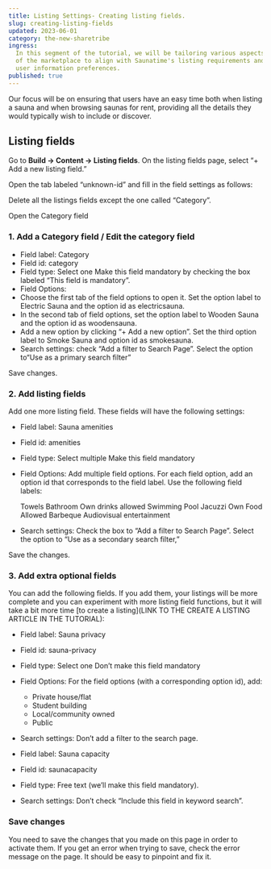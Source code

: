 ```yaml
---
title: Listing Settings- Creating listing fields.
slug: creating-listing-fields
updated: 2023-06-01
category: the-new-sharetribe
ingress:
  In this segment of the tutorial, we will be tailoring various aspects
  of the marketplace to align with Saunatime's listing requirements and
  user information preferences.
published: true
---
```


Our focus will be on ensuring that users have an easy time both when
listing a sauna and when browsing saunas for rent, providing all the
details they would typically wish to include or discover.

## Listing fields

Go to **Build → Content → Listing fields**. On the listing fields page,
select “+ Add a new listing field.”

Open the tab labeled “unknown-id” and fill in the field settings as
follows:

Delete all the listings fields except the one called “Category”.

Open the Category field

### 1. Add a Category field / Edit the category field

- Field label: Category
- Field id: category
- Field type: Select one Make this field mandatory by checking the box
  labeled “This field is mandatory”.
- Field Options:
- Choose the first tab of the field options to open it. Set the option
  label to Electric Sauna and the option id as electricsauna.
- In the second tab of field options, set the option label to Wooden
  Sauna and the option id as woodensauna.
- Add a new option by clicking “+ Add a new option”. Set the third
  option label to Smoke Sauna and option id as smokesauna.
- Search settings: check “Add a filter to Search Page”. Select the
  option to“Use as a primary search filter”

Save changes.

### 2. Add listing fields

Add one more listing field. These fields will have the following
settings:

- Field label: Sauna amenities
- Field id: amenities
- Field type: Select multiple Make this field mandatory
- Field Options: Add multiple field options. For each field option, add
  an option id that corresponds to the field label. Use the following
  field labels:

  Towels Bathroom Own drinks allowed Swimming Pool Jacuzzi Own Food
  Allowed Barbeque Audiovisual entertainment

- Search settings: Check the box to “Add a filter to Search Page”.
  Select the option to “Use as a secondary search filter,”

Save the changes.

### 3. Add extra optional fields

You can add the following fields. If you add them, your listings will be
more complete and you can experiment with more listing field functions,
but it will take a bit more time [to create a listing](LINK TO THE
CREATE A LISTING ARTICLE IN THE TUTORIAL):

- Field label: Sauna privacy
- Field id: sauna-privacy
- Field type: Select one Don’t make this field mandatory
- Field Options: For the field options (with a corresponding option id),
  add:
  - Private house/flat
  - Student building
  - Local/community owned
  - Public
- Search settings: Don’t add a filter to the search page.

- Field label: Sauna capacity
- Field id: saunacapacity
- Field type: Free text (we’ll make this field mandatory).
- Search settings: Don’t check “Include this field in keyword search”.

### Save changes

You need to save the changes that you made on this page in order to
activate them. If you get an error when trying to save, check the error
message on the page. It should be easy to pinpoint and fix it.
